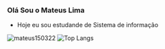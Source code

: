 ### Olá Sou o Mateus Lima
- Hoje eu sou estudande de Sistema de informação

<div>
  
![mateus150322](https://github-readme-stats.vercel.app/api?username=mateus150322&show_icons=true&count_private=true&theme=dark)
![Top Langs](https://github-readme-stats.vercel.app/api/top-langs/?username=mateus150322&layout=compact&theme=dark)

</div>




